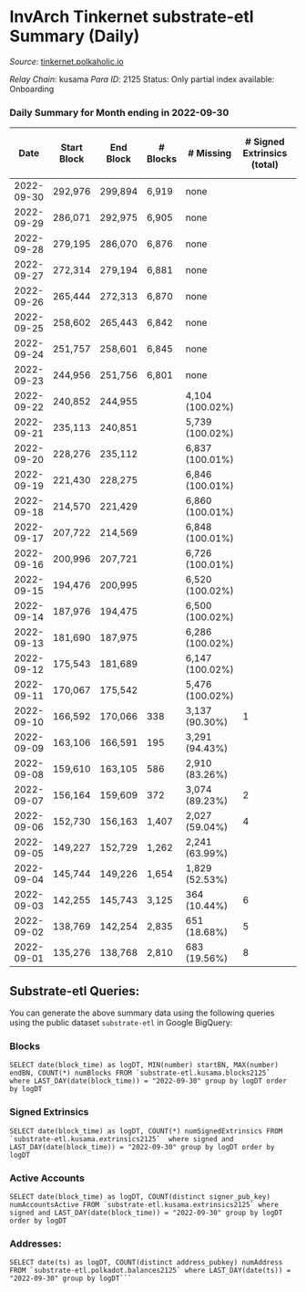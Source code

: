 # InvArch Tinkernet substrate-etl Summary (Daily)

_Source_: [tinkernet.polkaholic.io](https://tinkernet.polkaholic.io)

*Relay Chain*: kusama
*Para ID*: 2125
Status: Only partial index available: Onboarding


### Daily Summary for Month ending in 2022-09-30


| Date | Start Block | End Block | # Blocks | # Missing | # Signed Extrinsics (total) | # Active Accounts | # Addresses with Balances | # Events | # Transfers | # XCM Transfers In | # XCM Transfers Out |
| ---- | ----------- | --------- | -------- | --------- | --------------------------- | ----------------- | ------------------------- | -------- | ----------- | ------------------ | ------------------- |
| 2022-09-30 | 292,976 | 299,894 | 6,919 | none  |  |  | 1,206 |  |   |   |   |
| 2022-09-29 | 286,071 | 292,975 | 6,905 | none  |  |  |  |  |   |   |   |
| 2022-09-28 | 279,195 | 286,070 | 6,876 | none  |  |  |  |  |   |   |   |
| 2022-09-27 | 272,314 | 279,194 | 6,881 | none  |  |  |  |  |   |   |   |
| 2022-09-26 | 265,444 | 272,313 | 6,870 | none  |  |  |  |  |   |   |   |
| 2022-09-25 | 258,602 | 265,443 | 6,842 | none  |  |  |  |  |   |   |   |
| 2022-09-24 | 251,757 | 258,601 | 6,845 | none  |  |  |  |  |   |   |   |
| 2022-09-23 | 244,956 | 251,756 | 6,801 | none  |  |  |  |  |   |   |   |
| 2022-09-22 | 240,852 | 244,955 |  | 4,104 (100.02%) |  |  |  |  |   |   |   |
| 2022-09-21 | 235,113 | 240,851 |  | 5,739 (100.02%) |  |  |  |  |   |   |   |
| 2022-09-20 | 228,276 | 235,112 |  | 6,837 (100.01%) |  |  |  |  |   |   |   |
| 2022-09-19 | 221,430 | 228,275 |  | 6,846 (100.01%) |  |  |  |  |   |   |   |
| 2022-09-18 | 214,570 | 221,429 |  | 6,860 (100.01%) |  |  |  |  |   |   |   |
| 2022-09-17 | 207,722 | 214,569 |  | 6,848 (100.01%) |  |  |  |  |   |   |   |
| 2022-09-16 | 200,996 | 207,721 |  | 6,726 (100.01%) |  |  |  |  |   |   |   |
| 2022-09-15 | 194,476 | 200,995 |  | 6,520 (100.02%) |  |  |  |  |   |   |   |
| 2022-09-14 | 187,976 | 194,475 |  | 6,500 (100.02%) |  |  |  |  |   |   |   |
| 2022-09-13 | 181,690 | 187,975 |  | 6,286 (100.02%) |  |  |  |  |   |   |   |
| 2022-09-12 | 175,543 | 181,689 |  | 6,147 (100.02%) |  |  |  |  |   |   |   |
| 2022-09-11 | 170,067 | 175,542 |  | 5,476 (100.02%) |  |  |  |  |   |   |   |
| 2022-09-10 | 166,592 | 170,066 | 338 | 3,137 (90.30%) | 1 | 1 |  | 719 | 36  |   |   |
| 2022-09-09 | 163,106 | 166,591 | 195 | 3,291 (94.43%) |  |  |  | 390 |   |   |   |
| 2022-09-08 | 159,610 | 163,105 | 586 | 2,910 (83.26%) |  |  |  | 1,172 |   |   |   |
| 2022-09-07 | 156,164 | 159,609 | 372 | 3,074 (89.23%) | 2 | 1 |  | 791 | 33  |   |   |
| 2022-09-06 | 152,730 | 156,163 | 1,407 | 2,027 (59.04%) | 4 | 3 |  | 2,938 | 95  |   |   |
| 2022-09-05 | 149,227 | 152,729 | 1,262 | 2,241 (63.99%) |  |  |  | 2,525 |   |   |   |
| 2022-09-04 | 145,744 | 149,226 | 1,654 | 1,829 (52.53%) |  |  |  | 3,309 |   |   |   |
| 2022-09-03 | 142,255 | 145,743 | 3,125 | 364 (10.44%) | 6 | 6 |  | 6,510 | 214  |   |   |
| 2022-09-02 | 138,769 | 142,254 | 2,835 | 651 (18.68%) | 5 | 5 |  | 5,834 | 128  |   |   |
| 2022-09-01 | 135,276 | 138,768 | 2,810 | 683 (19.56%) | 8 | 7 |  | 5,900 | 228  |   |   |

## Substrate-etl Queries:
You can generate the above summary data using the following queries using the public dataset `substrate-etl` in Google BigQuery:


### Blocks
```
SELECT date(block_time) as logDT, MIN(number) startBN, MAX(number) endBN, COUNT(*) numBlocks FROM `substrate-etl.kusama.blocks2125`  where LAST_DAY(date(block_time)) = "2022-09-30" group by logDT order by logDT
```


### Signed Extrinsics
```
SELECT date(block_time) as logDT, COUNT(*) numSignedExtrinsics FROM `substrate-etl.kusama.extrinsics2125`  where signed and LAST_DAY(date(block_time)) = "2022-09-30" group by logDT order by logDT
```


### Active Accounts
```
SELECT date(block_time) as logDT, COUNT(distinct signer_pub_key) numAccountsActive FROM `substrate-etl.kusama.extrinsics2125` where signed and LAST_DAY(date(block_time)) = "2022-09-30" group by logDT order by logDT
```


### Addresses:
```
SELECT date(ts) as logDT, COUNT(distinct address_pubkey) numAddress FROM `substrate-etl.polkadot.balances2125` where LAST_DAY(date(ts)) = "2022-09-30" group by logDT```

